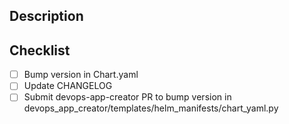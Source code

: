 ## Description



## Checklist

* [ ] Bump version in Chart.yaml
* [ ] Update CHANGELOG
* [ ] Submit devops-app-creator PR to bump version in devops_app_creator/templates/helm_manifests/chart_yaml.py
